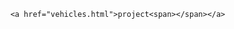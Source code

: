 
<html lang="en">
<head>
    <link rel="icon" type="image/x-icon" href="images/favicon.ico">
    <meta charset="UTF-8">
    <meta name="viewport" content="width=device-width, initial-scale=1.0">
    <link rel="stylesheet" type="text/css" href="css/vehicles.css">
    <title>Chose vehicle</title>
    <link rel="preconnect" href="https://fonts.googleapis.com">
<link rel="preconnect" href="https://fonts.gstatic.com" crossorigin>
<link href="https://fonts.googleapis.com/css2?family=Montserrat:ital,wght@0,100..900;1,100..900&display=swap" rel="stylesheet">
</head>
<body>
    
        <a href="vehicles.html">project<span></span></a>
       
               
            
             
